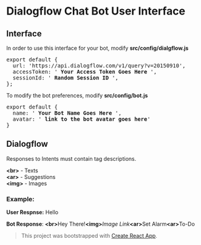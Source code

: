 # Dialogflow Chat Bot User Interface

## Interface

In order to use this interface for your bot, modify **src/config/dialgflow.js**

<pre>
export default {
  url: 'https://api.dialogflow.com/v1/query?v=20150910',
  accessToken: ' <b>Your Access Token Goes Here</b> ',
  sessionId: ' <b>Random Session ID</b> ',
};
</pre>

To modify the bot preferences, modify **src/config/bot.js**

<pre>
export default {
  name: ' <b>Your Bot Name Goes Here</b> ',
  avatar: '<b> link to the bot avatar goes here</b>'
}
</pre>

## Dialogflow

Responses to Intents must contain tag descriptions.

<b>\<br\></b> - Texts<br>
<b>\<ar\></b> - Suggestions<br>
<b>\<img\></b> - Images
  
### Example: 

**User Respnse:** Hello

**Bot Response**: <b>\<br\></b>Hey There!<b>\<img\></b><em>Image Link</em><b><ar\></b>Set Alarm<b><ar\></b>To-Do


<blockquote>This project was bootstrapped with <a href="https://github.com/facebook/create-react-app">Create React App</a>.</blockquote>
